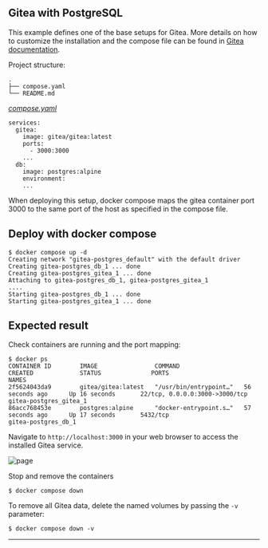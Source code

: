 ## Gitea with PostgreSQL
This example defines one of the base setups for Gitea. More details on how to customize the installation and the compose file can be found in [Gitea documentation](https://docs.gitea.io/en-us/install-with-docker/).


Project structure:
```
.
├── compose.yaml
└── README.md
```

[_compose.yaml_](compose.yaml)
```
services:
  gitea:
    image: gitea/gitea:latest
    ports:
      - 3000:3000
    ...
  db:
    image: postgres:alpine
    environment:
    ...
```

When deploying this setup, docker compose maps the gitea container port 3000 to
the same port of the host as specified in the compose file.

## Deploy with docker compose

```
$ docker compose up -d
Creating network "gitea-postgres_default" with the default driver
Creating gitea-postgres_db_1 ... done
Creating gitea-postgres_gitea_1 ... done
Attaching to gitea-postgres_db_1, gitea-postgres_gitea_1
....
Starting gitea-postgres_db_1 ... done
Starting gitea-postgres_gitea_1 ... done
```


## Expected result

Check containers are running and the port mapping:
```
$ docker ps
CONTAINER ID        IMAGE                COMMAND                  CREATED             STATUS              PORTS                          NAMES
2f5624043da9        gitea/gitea:latest   "/usr/bin/entrypoint…"   56 seconds ago      Up 16 seconds       22/tcp, 0.0.0.0:3000->3000/tcp gitea-postgres_gitea_1
86acc768453e        postgres:alpine      "docker-entrypoint.s…"   57 seconds ago      Up 17 seconds       5432/tcp                       gitea-postgres_db_1
```

Navigate to `http://localhost:3000` in your web browser to access the installed
Gitea service.

![page](output.jpg)

Stop and remove the containers

```
$ docker compose down
```

To remove all Gitea data, delete the named volumes by passing the `-v` parameter:
```
$ docker compose down -v
```
---
